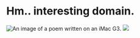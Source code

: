# Hm.. interesting domain.


![An image of a poem written on an iMac G3.](/assets/FZbUyrgXwAAr1ud.jpeg)
<img src="/assets/FZbUyrgXwAAr1ud.jpeg">
